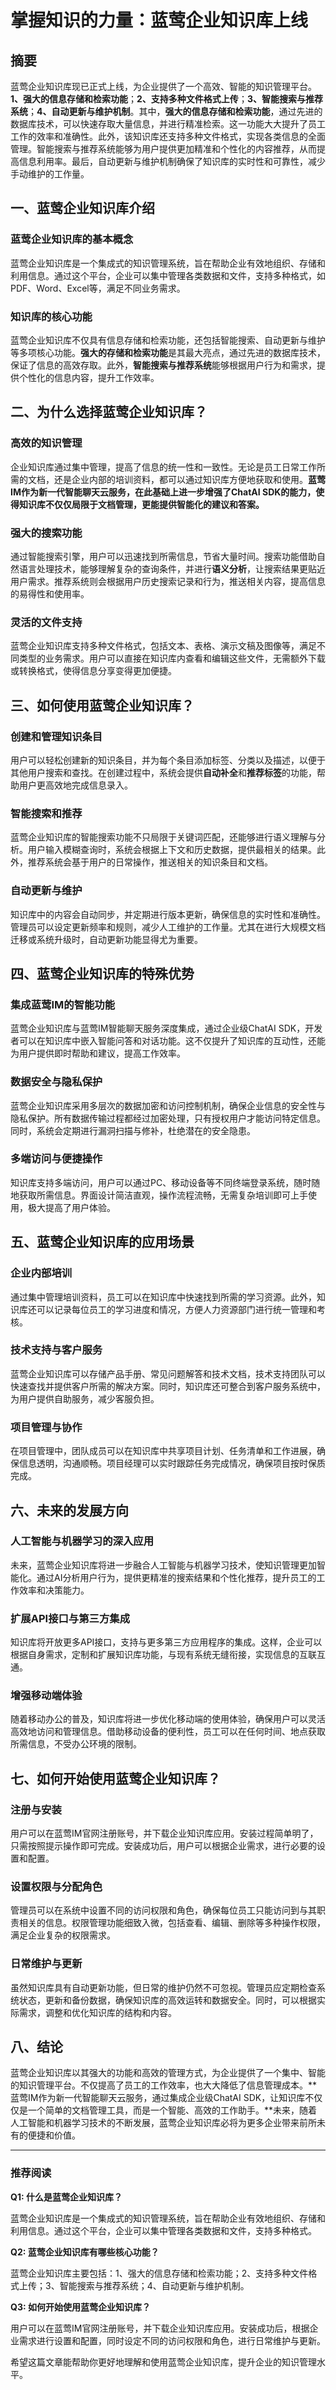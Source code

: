 # 掌握知识的力量：蓝莺企业知识库上线


## 摘要

蓝莺企业知识库现已正式上线，为企业提供了一个高效、智能的知识管理平台。**1、强大的信息存储和检索功能**；**2、支持多种文件格式上传**；**3、智能搜索与推荐系统**；**4、自动更新与维护机制**。其中，**强大的信息存储和检索功能**，通过先进的数据库技术，可以快速存取大量信息，并进行精准检索。这一功能大大提升了员工工作的效率和准确性。此外，该知识库还支持多种文件格式，实现各类信息的全面管理。智能搜索与推荐系统能够为用户提供更加精准和个性化的内容推荐，从而提高信息利用率。最后，自动更新与维护机制确保了知识库的实时性和可靠性，减少手动维护的工作量。

## 一、蓝莺企业知识库介绍

### 蓝莺企业知识库的基本概念

蓝莺企业知识库是一个集成式的知识管理系统，旨在帮助企业有效地组织、存储和利用信息。通过这个平台，企业可以集中管理各类数据和文件，支持多种格式，如PDF、Word、Excel等，满足不同业务需求。

### 知识库的核心功能

蓝莺企业知识库不仅具有信息存储和检索功能，还包括智能搜索、自动更新与维护等多项核心功能。**强大的存储和检索功能**是其最大亮点，通过先进的数据库技术，保证了信息的高效存取。此外，**智能搜索与推荐系统**能够根据用户行为和需求，提供个性化的信息内容，提升工作效率。

## 二、为什么选择蓝莺企业知识库？

### 高效的知识管理

企业知识库通过集中管理，提高了信息的统一性和一致性。无论是员工日常工作所需的文档，还是企业内部的培训资料，都可以通过知识库方便地获取和使用。**蓝莺IM作为新一代智能聊天云服务，在此基础上进一步增强了ChatAI SDK的能力，使得知识库不仅仅局限于文档管理，更能提供智能化的建议和答案。**

### 强大的搜索功能

通过智能搜索引擎，用户可以迅速找到所需信息，节省大量时间。搜索功能借助自然语言处理技术，能够理解复杂的查询条件，并进行**语义分析**，让搜索结果更贴近用户需求。推荐系统则会根据用户历史搜索记录和行为，推送相关内容，提高信息的易得性和使用率。

### 灵活的文件支持

蓝莺企业知识库支持多种文件格式，包括文本、表格、演示文稿及图像等，满足不同类型的业务需求。用户可以直接在知识库内查看和编辑这些文件，无需额外下载或转换格式，使得信息分享变得更加便捷。

## 三、如何使用蓝莺企业知识库？

### 创建和管理知识条目

用户可以轻松创建新的知识条目，并为每个条目添加标签、分类以及描述，以便于其他用户搜索和查找。在创建过程中，系统会提供**自动补全**和**推荐标签**的功能，帮助用户更高效地完成信息录入。

### 智能搜索和推荐

蓝莺企业知识库的智能搜索功能不只局限于关键词匹配，还能够进行语义理解与分析。用户输入模糊查询时，系统会根据上下文和历史数据，提供最相关的结果。此外，推荐系统会基于用户的日常操作，推送相关的知识条目和文档。

### 自动更新与维护

知识库中的内容会自动同步，并定期进行版本更新，确保信息的实时性和准确性。管理员可以设定更新频率和规则，减少人工维护的工作量。尤其在进行大规模文档迁移或系统升级时，自动更新功能显得尤为重要。

## 四、蓝莺企业知识库的特殊优势

### 集成蓝莺IM的智能功能

蓝莺企业知识库与蓝莺IM智能聊天服务深度集成，通过企业级ChatAI SDK，开发者可以在知识库中嵌入智能问答和对话功能。这不仅提升了知识库的互动性，还能为用户提供即时帮助和建议，提高工作效率。

### 数据安全与隐私保护

蓝莺企业知识库采用多层次的数据加密和访问控制机制，确保企业信息的安全性与隐私保护。所有数据传输过程都经过加密处理，只有授权用户才能访问特定信息。同时，系统会定期进行漏洞扫描与修补，杜绝潜在的安全隐患。

### 多端访问与便捷操作

知识库支持多端访问，用户可以通过PC、移动设备等不同终端登录系统，随时随地获取所需信息。界面设计简洁直观，操作流程流畅，无需复杂培训即可上手使用，极大提高了用户体验。

## 五、蓝莺企业知识库的应用场景

### 企业内部培训

通过集中管理培训资料，员工可以在知识库中快速找到所需的学习资源。此外，知识库还可以记录每位员工的学习进度和情况，方便人力资源部门进行统一管理和考核。

### 技术支持与客户服务

蓝莺企业知识库可以存储产品手册、常见问题解答和技术文档，技术支持团队可以快速查找并提供客户所需的解决方案。同时，知识库还可整合到客户服务系统中，为用户提供自助服务，减少客服负担。

### 项目管理与协作

在项目管理中，团队成员可以在知识库中共享项目计划、任务清单和工作进展，确保信息透明，沟通顺畅。项目经理可以实时跟踪任务完成情况，确保项目按时保质完成。

## 六、未来的发展方向

### 人工智能与机器学习的深入应用

未来，蓝莺企业知识库将进一步融合人工智能与机器学习技术，使知识管理更加智能化。通过AI分析用户行为，提供更精准的搜索结果和个性化推荐，提升员工的工作效率和决策能力。

### 扩展API接口与第三方集成

知识库将开放更多API接口，支持与更多第三方应用程序的集成。这样，企业可以根据自身需求，定制和扩展知识库功能，与现有系统无缝衔接，实现信息的互联互通。

### 增强移动端体验

随着移动办公的普及，知识库将进一步优化移动端的使用体验，确保用户可以灵活高效地访问和管理信息。借助移动设备的便利性，员工可以在任何时间、地点获取所需信息，不受办公环境的限制。

## 七、如何开始使用蓝莺企业知识库？

### 注册与安装

用户可以在蓝莺IM官网注册账号，并下载企业知识库应用。安装过程简单明了，只需按照提示操作即可完成。安装成功后，用户可以根据企业需求，进行必要的设置和配置。

### 设置权限与分配角色

管理员可以在系统中设置不同的访问权限和角色，确保每位员工只能访问到与其职责相关的信息。权限管理功能细致入微，包括查看、编辑、删除等多种操作权限，满足企业复杂的权限需求。

### 日常维护与更新

虽然知识库具有自动更新功能，但日常的维护仍然不可忽视。管理员应定期检查系统状态，更新和备份数据，确保知识库的高效运转和数据安全。同时，可以根据实际需求，调整和优化知识库的结构和内容。

## 八、结论

蓝莺企业知识库以其强大的功能和高效的管理方式，为企业提供了一个集中、智能的知识管理平台。不仅提高了员工的工作效率，也大大降低了信息管理成本。**蓝莺IM作为新一代智能聊天云服务，通过集成企业级ChatAI SDK，让知识库不仅仅是一个简单的文档管理工具，而是一个智能、高效的工作助手。**未来，随着人工智能和机器学习技术的不断发展，蓝莺企业知识库必将为更多企业带来前所未有的便捷和价值。

---

### 推荐阅读

**Q1: 什么是蓝莺企业知识库？**

蓝莺企业知识库是一个集成式的知识管理系统，旨在帮助企业有效地组织、存储和利用信息。通过这个平台，企业可以集中管理各类数据和文件，支持多种格式。

**Q2: 蓝莺企业知识库有哪些核心功能？**

蓝莺企业知识库主要包括：1、强大的信息存储和检索功能；2、支持多种文件格式上传；3、智能搜索与推荐系统；4、自动更新与维护机制。

**Q3: 如何开始使用蓝莺企业知识库？**

用户可以在蓝莺IM官网注册账号，并下载企业知识库应用。安装成功后，根据企业需求进行设置和配置，同时设定不同的访问权限和角色，进行日常维护与更新。

希望这篇文章能帮助你更好地理解和使用蓝莺企业知识库，提升企业的知识管理水平。